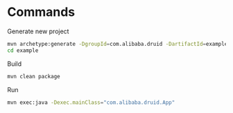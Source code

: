# Commands

Generate new project

```bash
mvn archetype:generate -DgroupId=com.alibaba.druid -DartifactId=example
cd example
```

Build

```bash
mvn clean package
```

Run

```bash
mvn exec:java -Dexec.mainClass="com.alibaba.druid.App"
```
